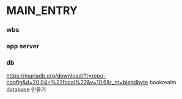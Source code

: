# MAIN_ENTRY

### wbs

### app server


### db

https://mariadb.org/download/?t=repo-config&d=20.04+%22focal%22&v=10.6&r_m=blendbyte
bookrealm database 만들기
